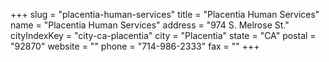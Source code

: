 +++
slug = "placentia-human-services"
title = "Placentia Human Services"
name = "Placentia Human Services"
address = "974 S. Melrose St."
cityIndexKey = "city-ca-placentia"
city = "Placentia"
state = "CA"
postal = "92870"
website = ""
phone = "714-986-2333"
fax = ""
+++
